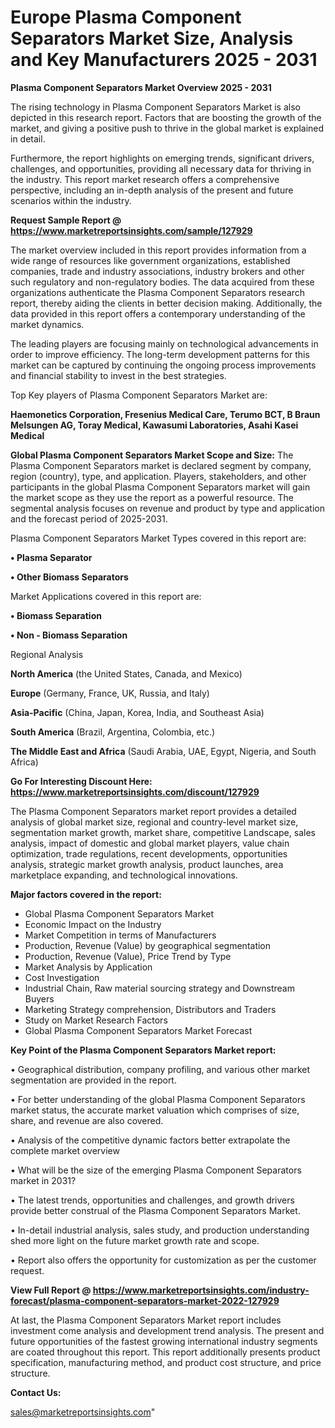  # Europe Plasma Component Separators Market Size, Analysis and Key Manufacturers 2025 - 2031

<Strong> Plasma Component Separators Market Overview 2025 - 2031</strong>

The rising technology in Plasma Component Separators Market is also depicted in this research report. Factors that are boosting the growth of the market, and giving a positive push to thrive in the global market is explained in detail.

Furthermore, the report highlights on emerging trends, significant drivers, challenges, and opportunities, providing all necessary data for thriving in the industry. This report market research offers a comprehensive perspective, including an in-depth analysis of the present and future scenarios within the industry.

<strong>Request Sample Report @ <a href=https://www.marketreportsinsights.com/sample/127929>https://www.marketreportsinsights.com/sample/127929</a></strong>

The market overview included in this report provides information from a wide range of resources like government organizations, established companies, trade and industry associations, industry brokers and other such regulatory and non-regulatory bodies. The data acquired from these organizations authenticate the Plasma Component Separators research report, thereby aiding the clients in better decision making. Additionally, the data provided in this report offers a contemporary understanding of the market dynamics.

The leading players are focusing mainly on technological advancements in order to improve efficiency. The long-term development patterns for this market can be captured by continuing the ongoing process improvements and financial stability to invest in the best strategies.

Top Key players of Plasma Component Separators Market are:

<strong>Haemonetics Corporation, Fresenius Medical Care, Terumo BCT, B Braun Melsungen AG, Toray Medical, Kawasumi Laboratories, Asahi Kasei Medical</strong>

<strong><b>Global Plasma Component Separators Market Scope and Size:</b></strong>
The Plasma Component Separators market is declared segment by company, region (country), type, and application. Players, stakeholders, and other participants in the global Plasma Component Separators market will gain the market scope as they use the report as a powerful resource. The segmental analysis focuses on revenue and product by type and application and the forecast period of 2025-2031.

Plasma Component Separators Market Types covered in this report are:

<strong>• Plasma Separator

• Other Biomass Separators</strong>

Market Applications covered in this report are:

<strong>• Biomass Separation

• Non - Biomass Separation</strong> 

Regional Analysis

<strong>North America</strong> (the United States, Canada, and Mexico)

<strong>Europe</strong> (Germany, France, UK, Russia, and Italy)

<strong>Asia-Pacific</strong> (China, Japan, Korea, India, and Southeast Asia)

<strong>South America</strong> (Brazil, Argentina, Colombia, etc.)

<strong>The Middle East and Africa</strong> (Saudi Arabia, UAE, Egypt, Nigeria, and South Africa)

<strong>Go For Interesting Discount Here: <a href=https://www.marketreportsinsights.com/discount/127929>https://www.marketreportsinsights.com/discount/127929</a></strong>

The Plasma Component Separators market report provides a detailed analysis of global market size, regional and country-level market size, segmentation market growth, market share, competitive Landscape, sales analysis, impact of domestic and global market players, value chain optimization, trade regulations, recent developments, opportunities analysis, strategic market growth analysis, product launches, area marketplace expanding, and technological innovations.

<strong><b>Major factors covered in the report:</b></strong>
<ul>
  <li>Global Plasma Component Separators Market </li>
  <li>Economic Impact on the Industry</li>
  <li>Market Competition in terms of Manufacturers</li>
  <li>Production, Revenue (Value) by geographical segmentation</li>
  <li>Production, Revenue (Value), Price Trend by Type</li>
  <li>Market Analysis by Application</li>
  <li>Cost Investigation</li>
  <li>Industrial Chain, Raw material sourcing strategy and Downstream Buyers</li>
  <li>Marketing Strategy comprehension, Distributors and Traders</li>
  <li>Study on Market Research Factors</li>
  <li>Global Plasma Component Separators Market Forecast</li>
</ul>

<strong><b>Key Point of the Plasma Component Separators Market report:</b></strong>

• Geographical distribution, company profiling, and various other market segmentation are provided in the report.

• For better understanding of the global Plasma Component Separators market status, the accurate market valuation which comprises of size, share, and revenue are also covered.

• Analysis of the competitive dynamic factors better extrapolate the complete market overview

• What will be the size of the emerging Plasma Component Separators market in 2031?

• The latest trends, opportunities and challenges, and growth drivers provide better construal of the Plasma Component Separators Market.

• In-detail industrial analysis, sales study, and production understanding shed more light on the future market growth rate and scope.

• Report also offers the opportunity for customization as per the customer request.

<strong><b>View Full Report @ <a href=https://www.marketreportsinsights.com/industry-forecast/plasma-component-separators-market-2022-127929>https://www.marketreportsinsights.com/industry-forecast/plasma-component-separators-market-2022-127929</a></b></strong>


At last, the Plasma Component Separators Market report includes investment come analysis and development trend analysis. The present and future opportunities of the fastest growing international industry segments are coated throughout this report. This report additionally presents product specification, manufacturing method, and product cost structure, and price structure.

<strong>Contact Us:</strong>

sales@marketreportsinsights.com"
